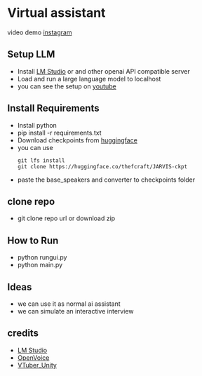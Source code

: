 # Virtual assistant
video demo [instagram](https://www.instagram.com/p/C2k_VdohUqf/)
## Setup LLM

- Install [LM Studio](https://lmstudio.ai/) or and other openai API compatible server
- Load and run a large language model to localhost
- you can see the setup on [youtube](https://www.youtube.com/watch?v=IgcBuXFE6QE&ab_channel=AllAboutAI)

## Install Requirements

- Install python
- pip install -r requirements.txt
- Download checkpoints from [huggingface](https://huggingface.co/thefcraft/JARVIS-ckpt)
- you can use
  ```
  git lfs install
  git clone https://huggingface.co/thefcraft/JARVIS-ckpt
  ```
- paste the base_speakers and converter to checkpoints folder
  
## clone repo

- git clone repo url or download zip

## How to Run

- python rungui.py
- python main.py

## Ideas

- we can use it as normal ai assistant
- we can simulate an interactive interview

## credits

- [LM Studio](https://lmstudio.ai/)
- [OpenVoice](https://github.com/myshell-ai/OpenVoice)
- [VTuber_Unity](https://github.com/kwea123/VTuber_Unity/releases)
